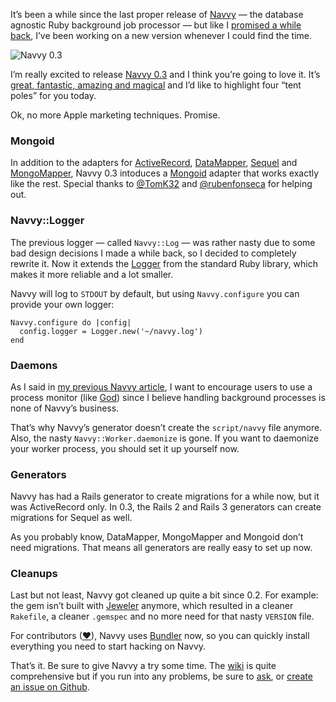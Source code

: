 <p>It’s been a while since the last proper release of <a href="http://jeffkreeftmeijer.com/navvy">Navvy</a> — the database agnostic Ruby background job processor — but like I <a href="http://jeffkreeftmeijer.com/2010/rise-of-the-navvy/">promised a while back</a>, I’ve been working on a new version whenever I could find the time.</p>
<p><img src="http://jeffkreeftmeijer.com/images/steam_navvy.jpg" title="Navvy 0.3" alt="Navvy 0.3"></p>
<p>I’m really excited to release <a href="http://rubygems.org/gems/navvy/versions/0.3.0">Navvy 0.3</a> and I think you’re going to love it. It’s <a href="http://www.youtube.com/watch?v=Nx7v815bYUw">great, fantastic, amazing and magical</a> and I’d like to highlight four “tent poles” for you today.</p>
<p>Ok, no more Apple marketing techniques. Promise.</p>
<h3>Mongoid</h3>
<p>In addition to the adapters for <a href="http://api.rubyonrails.org/classes/ActiveRecord/Base.html">ActiveRecord</a>, <a href="http://datamapper.org/">DataMapper</a>, <a href="http://sequel.rubyforge.org/">Sequel</a> and <a href="http://mongomapper.com">MongoMapper</a>, Navvy 0.3 intoduces a <a href="http://mongoid.org/">Mongoid</a> adapter that works exactly like the rest. Special thanks to <a href="http://twitter.com/TomK32">@TomK32</a> and <a href="http://twitter.com/rubenfonseca">@rubenfonseca</a> for helping out.</p>
<h3>Navvy::Logger</h3>
<p>The previous logger — called <code>Navvy::Log</code> — was rather nasty due to some bad design decisions I made a while back, so I decided to completely rewrite it. Now it extends the <a href="http://ruby-doc.org/core/classes/Logger.html">Logger</a> from the standard Ruby library, which makes it more reliable and a lot smaller.</p>
<p>Navvy will log to <code>STDOUT</code> by default, but using <code>Navvy.configure</code> you can provide your own logger:</p>
<div class="highlight">
<pre><code class="ruby"><span class="no">Navvy</span><span class="o">.</span><span class="n">configure</span> <span class="k">do</span> <span class="o">|</span><span class="n">config</span><span class="o">|</span>
  <span class="n">config</span><span class="o">.</span><span class="n">logger</span> <span class="o">=</span> <span class="no">Logger</span><span class="o">.</span><span class="n">new</span><span class="p">(</span><span class="s1">'~/navvy.log'</span><span class="p">)</span>
<span class="k">end</span>
</code></pre>
</div>
<h3>Daemons</h3>
<p>As I said in <a href="http://jeffkreeftmeijer.com/2010/daemonizing-navvy-with-god">my previous Navvy article</a>, I want to encourage users to use a process monitor (like <a href="http://god.rubyforge.org/">God</a>) since I believe handling background processes is none of Navvy’s business.</p>
<p>That’s why Navvy’s generator doesn’t create the <code>script/navvy</code> file anymore. Also, the nasty <code>Navvy::Worker.daemonize</code> is gone. If you want to daemonize your worker process, you should set it up yourself now.</p>
<h3>Generators</h3>
<p>Navvy has had a Rails generator to create migrations for a while now, but it was ActiveRecord only. In 0.3, the Rails 2 and Rails 3 generators can create migrations for Sequel as well.</p>
<p>As you probably know, DataMapper, MongoMapper and Mongoid don’t need migrations. That means all generators are really easy to set up now.</p>
<h3>Cleanups</h3>
<p>Last but not least, Navvy got cleaned up quite a bit since 0.2. For example: the gem isn’t built with <a href="http://github.com/technicalpickles/jeweler">Jeweler</a> anymore, which resulted in a cleaner <code>Rakefile</code>, a cleaner <code>.gemspec</code>  and no more need for that nasty <code>VERSION</code> file.</p>
<p>For contributors (<a href="http://wiki.github.com/jeffkreeftmeijer/navvy/contributors">♥</a>), Navvy uses <a href="http://gembundler.com">Bundler</a> now, so you can quickly install everything you need to start hacking on Navvy.</p>
<p>That’s it. Be sure to give Navvy a try some time. The <a href="http://wiki.github.com/jeffkreeftmeijer/navvy/">wiki</a> is quite comprehensive but if you run into any problems, be sure to <a href="http://github.com/inbox/new/jeffkreeftmeijer">ask</a>, or <a href="http://github.com/jeffkreeftmeijer/navvy/issues">create an issue on Github</a>.</p>